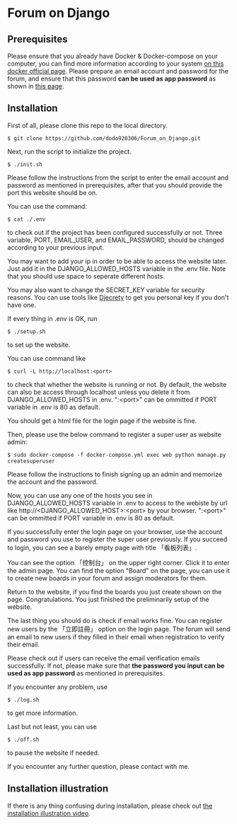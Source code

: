 # Forum on Django
## Prerequisites
Please ensure that you already have Docker & Docker-compose on your computer, you can find more information according to your system [on this docker official page](https://docs.docker.com/engine/install/). Please prepare an email account and password for the forum, and ensure that this password **can be used as app password** as shown in [this page](https://support.google.com/accounts/answer/185833).

## Installation
First of all, please clone this repo to the local directory.
```!bash
$ git clone https://github.com/dodo920306/Forum_on_Django.git
```
Next, run the script to initialize the project.
```!bash
$ ./init.sh
```
Please follow the instructions from the script to enter the email account and password as mentioned in prerequisites, after that you should provide the port this website should be on.

You can use the command:
```!bash
$ cat ./.env
```
to check out if the project has been configured successfully or not. Three variable, PORT, EMAIL_USER, and EMAIL_PASSWORD, should be changed according to your previous input.

You may want to add your ip in order to be able to access the website later. Just add it in the DJANGO_ALLOWED_HOSTS variable in the .env file. Note that you should use space to seperate different hosts.

You may also want to change the SECRET_KEY variable for security reasons. You can use tools like [Djecrety](https://djecrety.ir/) to get you personal key if you don't have one.

If every thing in .env is OK, run
```!bash
$ ./setup.sh
```
to set up the website.

You can use command like
```!bash
$ curl -L http://localhost:<port>
```
to check that whether the website is running or not. By default, the website can also be access through localhost unless you delete it from DJANGO_ALLOWED_HOSTS in .env. ":\<port>" can be ommitted if PORT variable in .env is 80 as default.

You should get a html file for the login page if the website is fine.

Then, please use the below command to register a super user as website admin:
```!bash
$ sudo docker-compose -f docker-compose.yml exec web python manage.py createsuperuser
```
Please follow the instructions to finish signing up an admin and memorize the account and the password.

Now, you can use any one of the hosts you see in DJANGO_ALLOWED_HOSTS variable in .env to access to the webiste by url like http://\<DJANGO_ALLOWED_HOST>:\<port> by your browser. ":\<port>" can be ommitted if PORT variable in .env is 80 as default.

If you successfully enter the login page on your browser, use the account and password you use to register the super user previously. If you succeed to login, you can see a barely empty page with title 「看板列表」.

You can see the option 「控制台」 on the upper right corner. Click it to enter the admin page. You can find the option "Board" on the page, you can use it to create new boards in your forum and assign moderators for them.

Return to the website, if you find the boards you just create shown on the page. Congratulations. You just finished the preliminarily setup of the website.

The last thing you should do is check if email works fine. You can register new users by the 「立即註冊」 option on the login page. The forum will send an email to new users if they filled in their email when registration to verify their email.

Please check out if users can receive the email verification emails successfully. If not, please make sure that **the password you input can be used as app password** as mentioned in prerequisites.

If you encounter any problem, use
```!bash
$ ./log.sh
```
to get more information.

Last but not least, you can use
```!bash
$ ./off.sh
```
to pause the website if needed.

If you encounter any further question, please contact with me.

## Installation illustration
If there is any thing confusing during installation, please check out [the installation illustration video](https://youtu.be/KiJNDyjdVDU).
